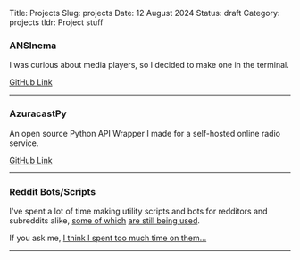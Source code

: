 Title: Projects
Slug: projects
Date: 12 August 2024
Status: draft
Category: projects
tldr: Project stuff

### ANSInema
I was curious about media players, so I decided to make one in the terminal. 

[GitHub Link](https://github.com/ARandomBoiIsMe/ANSInema)

---

### AzuracastPy
An open source Python API Wrapper I made for a self-hosted online radio service.

[GitHub Link](https://github.com/ARandomBoiIsMe/AzuracastPy)

---

### Reddit Bots/Scripts
I've spent a lot of time making utility scripts and bots for redditors and subreddits alike, [some of which](https://www.reddit.com/r/Buckethead/comments/15upyts/headsup_bucketbots_the_amazing_uarandomboiisme_is/) [are still being used](https://www.reddit.com/user/toppostersbot/).

If you ask me, [I think I spent too much time on them...](https://github.com/ARandomBoiIsMe?tab=repositories&q=reddit)

---